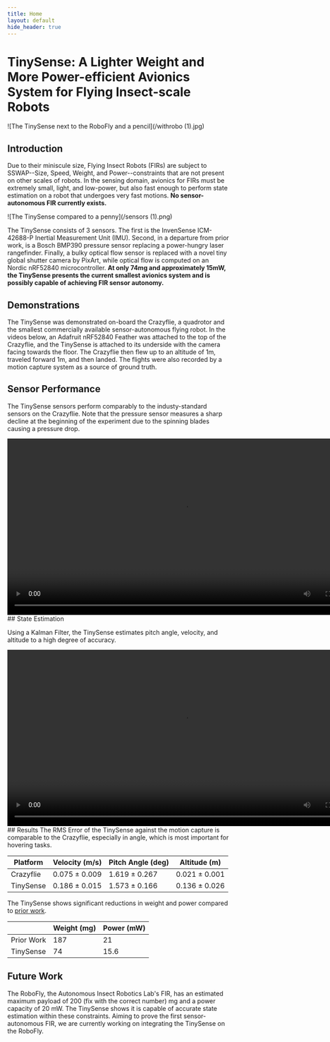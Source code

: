 ```yaml
---
title: Home
layout: default
hide_header: true
---
```


# TinySense: A Lighter Weight and More Power-efficient Avionics System for Flying Insect-scale Robots

![The TinySense next to the RoboFly and a pencil](/withrobo (1).jpg)
## Introduction
Due to their miniscule size, Flying Insect Robots (FIRs) are subject to SSWAP--Size, Speed, Weight, and Power--constraints that are not present on other scales of robots.  In the sensing domain, avionics for FIRs must be extremely small, light, and low-power, but also fast enough to perform state estimation on a robot that undergoes very fast motions.  **No sensor-autonomous FIR currently exists.**

![The TinySense compared to a penny](/sensors (1).png)

The TinySense consists of 3 sensors.  The first is the InvenSense ICM-42688-P Inertial Measurement Unit (IMU).  Second, in a departure from prior work, is a Bosch BMP390 pressure sensor replacing a power-hungry laser rangefinder.  Finally, a bulky optical flow sensor is replaced with a novel tiny global shutter camera by PixArt, while optical flow is computed on an Nordic nRF52840 microcontroller.  **At only 74mg and approximately 15mW, the TinySense presents the current smallest avionics system and is possibly capable of achieving FIR sensor autonomy.**

## Demonstrations
The TinySense was demonstrated on-board the Crazyflie, a quadrotor and the smallest commercially available sensor-autonomous flying robot.  In the videos below, an Adafruit nRF52840 Feather was attached to the top of the Crazyflie, and the TinySense is attached to its underside with the camera facing towards the floor.  The Crazyflie then flew up to an altitude of 1m, traveled forward 1m, and then landed.  The flights were also recorded by a motion capture system as a source of ground truth.
## Sensor Performance

The TinySense sensors perform comparably to the industy-standard sensors on the Crazyflie.  Note that the pressure sensor measures a sharp decline at the beginning of the experiment due to the spinning blades causing a pressure drop.

<video controls width="800">
  <source src="/TinySense_Sensors.webm" type="video/webm">
  Your browser does not support the video tag.
</video>

<br>
## State Estimation

Using a Kalman Filter, the TinySense estimates pitch angle, velocity, and altitude to a high degree of accuracy.

<video controls width="800">
  <source src="/TinySense_Estimates.webm" type="video/webm">
  Your browser does not support the video tag.
</video>
<br>
## Results
The RMS Error of the TinySense against the motion capture is comparable to the Crazyflie, especially in angle, which is most important for hovering tasks.

| Platform | Velocity (m/s) | Pitch Angle (deg) | Altitude (m)
| -------- | -------- | -------- | -------- |
| Crazyflie  | 0.075 ± 0.009  | 1.619 ± 0.267  | 0.021 ± 0.001 |
| TinySense | 0.186 ± 0.015 | 1.573 ± 0.166 | 0.136 ± 0.026 |

The TinySense shows significant reductions in weight and power compared to [prior work](https://ieeexplore.ieee.org/document/9811918).


|  | Weight (mg) | Power (mW) |
| -------- | -------- | -------- |
| Prior Work  | 187   | 21  |
| TinySense | 74 | 15.6 |

## Future Work

The RoboFly, the Autonomous Insect Robotics Lab's FIR, has an estimated maximum payload of 200 (fix with the correct number) mg and a power capacity of 20 mW.  The TinySense shows it is capable of accurate state estimation within these constraints.  Aiming to prove the first sensor-autonomous FIR, we are currently working on integrating the TinySense on the RoboFly.
